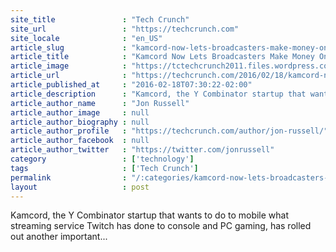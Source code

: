 ```yaml
---
site_title               : "Tech Crunch"
site_url                 : "https://techcrunch.com"
site_locale              : "en_US"
article_slug             : "kamcord-now-lets-broadcasters-make-money-on-its-mobile-game-streaming-app"
article_title            : "Kamcord Now Lets Broadcasters Make Money On Its Mobile Game Streaming App"
article_image            : "https://tctechcrunch2011.files.wordpress.com/2014/07/kamcord-app.png?w=764&h=400&crop=1"
article_url              : "https://techcrunch.com/2016/02/18/kamcord-now-lets-broadcasters-make-money-on-its-mobile-game-streaming-app/"
article_published_at     : "2016-02-18T07:30:22-02:00"
article_description      : "Kamcord, the Y Combinator startup that wants to do to mobile what streaming service Twitch has done to console and PC gaming, has rolled out another important..."
article_author_name      : "Jon Russell"
article_author_image     : null
article_author_biography : null
article_author_profile   : "https://techcrunch.com/author/jon-russell/"
article_author_facebook  : null
article_author_twitter   : "https://twitter.com/jonrussell"
category                 : ['technology']
tags                     : ['Tech Crunch']
permalink                : "/:categories/kamcord-now-lets-broadcasters-make-money-on-its-mobile-game-streaming-app/"
layout                   : post
---
```


Kamcord, the Y Combinator startup that wants to do to mobile what streaming service Twitch has done to console and PC gaming, has rolled out another important...
